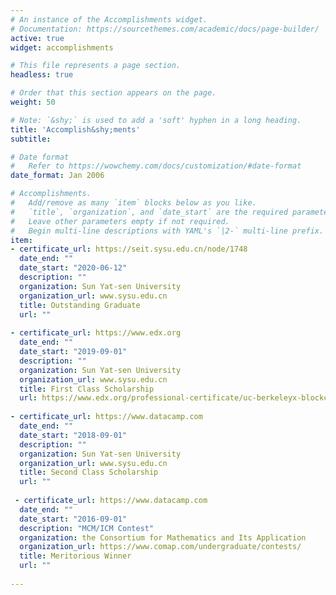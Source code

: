 ```yaml
---
# An instance of the Accomplishments widget.
# Documentation: https://sourcethemes.com/academic/docs/page-builder/
active: true
widget: accomplishments

# This file represents a page section.
headless: true

# Order that this section appears on the page.
weight: 50

# Note: `&shy;` is used to add a 'soft' hyphen in a long heading.
title: 'Accomplish&shy;ments'
subtitle:

# Date format
#   Refer to https://wowchemy.com/docs/customization/#date-format
date_format: Jan 2006

# Accomplishments.
#   Add/remove as many `item` blocks below as you like.
#   `title`, `organization`, and `date_start` are the required parameters.
#   Leave other parameters empty if not required.
#   Begin multi-line descriptions with YAML's `|2-` multi-line prefix.
item:
- certificate_url: https://seit.sysu.edu.cn/node/1748
  date_end: ""
  date_start: "2020-06-12"
  description: ""
  organization: Sun Yat-sen University
  organization_url: www.sysu.edu.cn
  title: Outstanding Graduate
  url: ""
  
- certificate_url: https://www.edx.org
  date_end: ""
  date_start: "2019-09-01"
  description: ""
  organization: Sun Yat-sen University
  organization_url: www.sysu.edu.cn
  title: First Class Scholarship
  url: https://www.edx.org/professional-certificate/uc-berkeleyx-blockchain-fundamentals
  
- certificate_url: https://www.datacamp.com
  date_end: ""
  date_start: "2018-09-01"
  description: ""
  organization: Sun Yat-sen University
  organization_url: www.sysu.edu.cn
  title: Second Class Scholarship
  url: ""
  
 - certificate_url: https://www.datacamp.com
  date_end: ""
  date_start: "2016-09-01"
  description: "MCM/ICM Contest"
  organization: the Consortium for Mathematics and Its Application
  organization_url: https://www.comap.com/undergraduate/contests/
  title: Meritorious Winner
  url: ""
  
---
```

